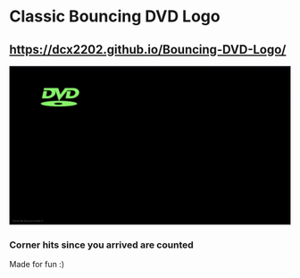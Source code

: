 # Classic Bouncing DVD Logo

## https://dcx2202.github.io/Bouncing-DVD-Logo/

![alt text](https://github.com/dcx2202/Bouncing-DVD-Logo/blob/master/dvdlogobounce.gif)

### Corner hits since you arrived are counted

Made for fun :)
